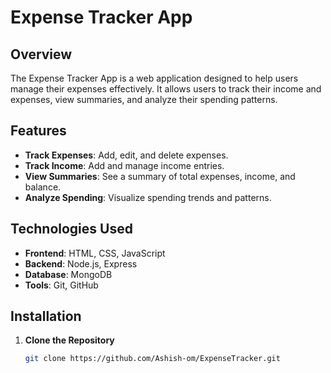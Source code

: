 # Expense Tracker App

## Overview

The Expense Tracker App is a web application designed to help users manage their expenses effectively. It allows users to track their income and expenses, view summaries, and analyze their spending patterns.

## Features

- **Track Expenses**: Add, edit, and delete expenses.
- **Track Income**: Add and manage income entries.
- **View Summaries**: See a summary of total expenses, income, and balance.
- **Analyze Spending**: Visualize spending trends and patterns.

## Technologies Used

- **Frontend**: HTML, CSS, JavaScript
- **Backend**: Node.js, Express
- **Database**: MongoDB
- **Tools**: Git, GitHub

## Installation

1. **Clone the Repository**

   ```bash
   git clone https://github.com/Ashish-om/ExpenseTracker.git

